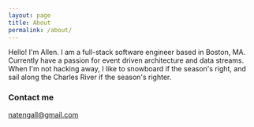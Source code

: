 ```yaml
---
layout: page
title: About
permalink: /about/
---
```


Hello! I'm Allen.
I am a full-stack software engineer based in Boston, MA. Currently have a passion for event driven architecture and data streams. When I'm not hacking away, I like to snowboard if the season's right, and sail along the Charles River if the season's righter.

### Contact me

[natengall@gmail.com](mailto:natengall@gmail.com)
